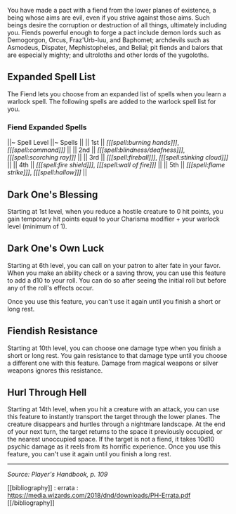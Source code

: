 You have made a pact with a fiend from the lower planes of existence, a being whose aims are evil, even if you strive against those aims. Such beings desire the corruption or destruction of all things, ultimately including you. Fiends powerful enough to forge a pact include demon lords such as Demogorgon, Orcus, Fraz'Urb-luu, and Baphomet; archdevils such as Asmodeus, Dispater, Mephistopheles, and Belial; pit fiends and balors that are especially mighty; and ultroloths and other lords of the yugoloths.

## Expanded Spell List

The Fiend lets you choose from an expanded list of spells when you learn a warlock spell. The following spells are added to the warlock spell list for you.

### Fiend Expanded Spells

||~ Spell Level ||~ Spells ||
|| 1st || *[[[spell:burning hands]]]*, *[[[spell:command]]]* ||
|| 2nd || *[[[spell:blindness/deafness]]]*, *[[[spell:scorching ray]]]* ||
|| 3rd || *[[[spell:fireball]]]*, *[[[spell:stinking cloud]]]* ||
|| 4th || *[[[spell:fire shield]]]*, *[[[spell:wall of fire]]]* ||
|| 5th || *[[[spell:flame strike]]]*, *[[[spell:hallow]]]* ||

## Dark One's Blessing

Starting at 1st level, when you reduce a hostile creature to 0 hit points, you gain temporary hit points equal to your Charisma modifier + your warlock level (minimum of 1).

## Dark One's Own Luck

Starting at 6th level, you can call on your patron to alter fate in your favor. When you make an ability check or a saving throw, you can use this feature to add a d10 to your roll. You can do so after seeing the initial roll but before any of the roll's effects occur.

Once you use this feature, you can't use it again until you finish a short or long rest.

## Fiendish Resistance

Starting at 10th level, you can choose one damage type when you finish a short or long rest. You gain resistance to that damage type until you choose a different one with this feature. Damage from magical weapons or silver weapons ignores this resistance.

## Hurl Through Hell

Starting at 14th level, when you hit a creature with an attack, you can use this feature to instantly transport the target through the lower planes. The creature disappears and hurtles through a nightmare landscape. At the end of your next turn, the target returns to the space it previously occupied, or the nearest unoccupied space. If the target is not a fiend, it takes 10d10 psychic damage as it reels from its horrific experience. Once you use this feature, you can't use it again until you finish a long rest.

----

*Source: Player's Handbook, p. 109*

[[bibliography]]
: errata : <https://media.wizards.com/2018/dnd/downloads/PH-Errata.pdf>
[[/bibliography]]
